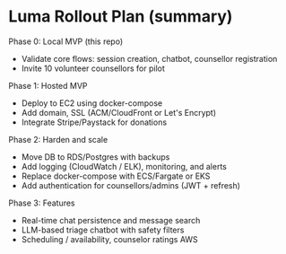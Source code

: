 # Luma Rollout Plan (summary)

Phase 0: Local MVP (this repo)
- Validate core flows: session creation, chatbot, counsellor registration
- Invite 10 volunteer counsellors for pilot

Phase 1: Hosted MVP
- Deploy to EC2 using docker-compose
- Add domain, SSL (ACM/CloudFront or Let's Encrypt)
- Integrate Stripe/Paystack for donations

Phase 2: Harden and scale
- Move DB to RDS/Postgres with backups
- Add logging (CloudWatch / ELK), monitoring, and alerts
- Replace docker-compose with ECS/Fargate or EKS
- Add authentication for counsellors/admins (JWT + refresh)

Phase 3: Features
- Real-time chat persistence and message search
- LLM-based triage chatbot with safety filters
- Scheduling / availability, counselor ratings
AWS 